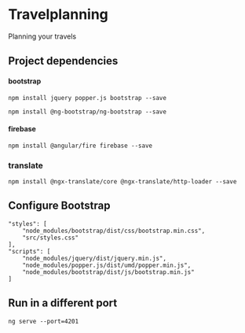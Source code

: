 # Travelplanning

Planning your travels

## Project dependencies

#### bootstrap

    npm install jquery popper.js bootstrap --save

    npm install @ng-bootstrap/ng-bootstrap --save

#### firebase

    npm install @angular/fire firebase --save

### translate

    npm install @ngx-translate/core @ngx-translate/http-loader --save

## Configure Bootstrap

    "styles": [
        "node_modules/bootstrap/dist/css/bootstrap.min.css",        
        "src/styles.css"
    ],
    "scripts": [
        "node_modules/jquery/dist/jquery.min.js",
        "node_modules/popper.js/dist/umd/popper.min.js",
        "node_modules/bootstrap/dist/js/bootstrap.min.js"
    ]

## Run in a different port

    ng serve --port=4201

